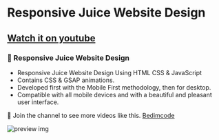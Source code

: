 #  Responsive Juice Website Design
## [Watch it on youtube](https://youtu.be/0FF6yY0lgjY)
### 🍎 Responsive Juice Website Design

- Responsive Juice Website Design Using HTML CSS & JavaScript
- Contains CSS & GSAP animations.
- Developed first with the Mobile First methodology, then for desktop.
- Compatible with all mobile devices and with a beautiful and pleasant user interface.

💙 Join the channel to see more videos like this. [Bedimcode](https://www.youtube.com/c/Bedimcode)

![preview img](/preview.png)
